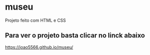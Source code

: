 # museu
Projeto feito com HTML e CSS

## Para ver o projeto basta clicar no linck abaixo 
https://joao5566.github.io/museu/
